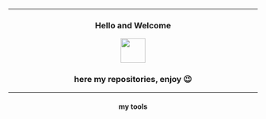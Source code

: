 <div align="center">
    <p><hr size="4"></p>
    <h3>Hello and Welcome</h3>
    <img src="https://media.tenor.com/S61VCO73mOAAAAAj/linux-tux.gif" width="50" height="50">
    <h3>here my repositories, enjoy 😉</h3>    
    <p><hr size="4"></p>
<div class="tools">
    <h4>my tools</h4>
    <h3></h3>
    
    

